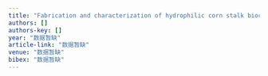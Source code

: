 ```yaml
---
title: "Fabrication and characterization of hydrophilic corn stalk biochar-supported nanoscale zero-valent iron composites for efficient metal removal"
authors: []
authors-key: []
year: "数据暂缺"
article-link: "数据暂缺"
venue: "数据暂缺"
bibex: "数据暂缺"
---
```

